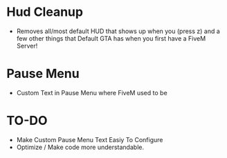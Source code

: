 # Hud Cleanup 

- Removes all/most default HUD that shows up when you (press z) and a few other things that Default GTA has when you first have a FiveM Server!

# Pause Menu
- Custom Text in Pause Menu where FiveM used to be

# TO-DO
- Make Custom Pause Menu Text Easiy To Configure
- Optimize / Make code more understandable.
